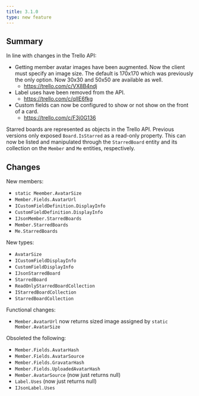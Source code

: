 ```yaml
---
title: 3.1.0
type: new feature
---
```


## Summary

In line with changes in the Trello API:

- Getting member avatar images have been augmented. Now the client must specify an image size.  The default is 170x170 which was previously the only option.  Now 30x30 and 50x50 are available as well.
    - https://trello.com/c/VX8B4ndj
- Label uses have been removed from the API.
    - https://trello.com/c/qlIE6fkg
- Custom fields can now be configured to show or not show on the front of a card.
    - https://trello.com/c/F3j0G136

Starred boards are represented as objects in the Trello API.  Previous versions only exposed `Board.IsStarred` as a read-only property.  This can now be listed and manipulated through the `StarredBoard` entity and its collection on the `Member` and `Me` entities, respectively.

## Changes

New members:

- `static Meember.AvatarSize`
- `Member.Fields.AvatarUrl`
- `ICustomFieldDefinition.DisplayInfo`
- `CustomFieldDefinition.DisplayInfo`
- `IJsonMember.StarredBoards`
- `Member.StarredBoards`
- `Me.StarredBoards`

New types:

- `AvatarSize`
- `ICustomFieldDisplayInfo`
- `CustomFieldDisplayInfo`
- `IJsonStarredBoard`
- `StarredBoard`
- `ReadOnlyStarredBoardCollection`
- `IStarredBoardCollection`
- `StarredBoardCollection`

Functional changes:

- `Member.AvatarUrl` now returns sized image assigned by `static Member.AvatarSize`

Obsoleted the following:

- `Member.Fields.AvatarHash`
- `Member.Fields.AvatarSource`
- `Member.Fields.GravatarHash`
- `Member.Fields.UploadedAvatarHash`
- `Member.AvatarSource` (now just returns null)
- `Label.Uses` (now just returns null)
- `IJsonLabel.Uses`
